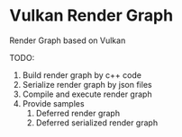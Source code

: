 # Vulkan Render Graph

Render Graph based on Vulkan

TODO:

1. Build render graph by c++ code
2. Serialize render graph by json files
3. Compile and execute render graph
4. Provide samples 
   1. Deferred render graph
   2. Deferred serialized render graph
